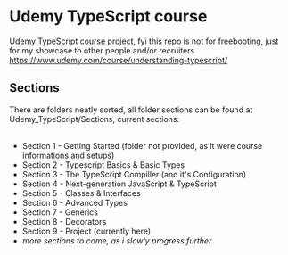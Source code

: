 # Udemy TypeScript course
Udemy TypeScript course project, fyi this repo is not for freebooting, just for my showcase to other people and/or recruiters
https://www.udemy.com/course/understanding-typescript/

<h2>Sections</h2>
There are folders neatly sorted, all folder sections can be found at Udemy_TypeScript/Sections, current sections:
<br><br>
<ul>
  <li>Section 1 - Getting Started (folder not provided, as it were course informations and setups)</li>
  <li>Section 2 - Typescript Basics & Basic Types</li>
  <li>Section 3 - The TypeScript Compiller (and it's Configuration)</li>
  <li>Section 4 - Next-generation JavaScript & TypeScript</li>
  <li>Section 5 - Classes & Interfaces</li>
  <li>Section 6 - Advanced Types</li>
  <li>Section 7 - Generics</li>
  <li>Section 8 - Decorators</li>
  <li>Section 9 - Project (currently here)</li>
  <li><i>more sections to come, as i slowly progress further</i></li>
</ul>
